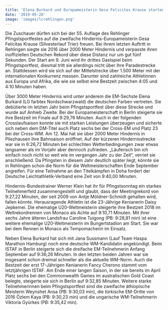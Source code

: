 ```yaml
---
title: 'Elena Burkard und Europameisterin Gesa Felicitas Krause starten in Rehlingen'
date: '2019-05-20'
image: 'images/lcrehlingen.png'
---
```


Die Zuschauer dürfen sich bei der 55. Auflage des Rehlinger Pfingstsportfestes auf die zweifache Hindernis-Europameisterin Gesa Felicitas Krause (Silvesterlauf Trier) freuen. Bei ihrem letzten Auftritt in Rehlingen siegte sie 2016 über 2000 Meter Hindernis und verpasste ihren inoffiziellen Deutschen Rekord über diese Distanz nur um gut fünf Sekunden. Der Start am 9. Juni wird ihr drittes Gastspiel beim Pfingstsportfest, diesmal tritt sie allerdings nicht über ihre Paradestrecke an. Stattdessen wird sie sich auf der Mittelstrecke über 1.500 Meter mit der internationalen Konkurrenz messen. Darunter sind zahlreiche Athletinnen aus Europa und Afrika, die wie sie selbst eine Bestzeit zwischen 4:05 und 4:10 Minuten haben.

Über 3000 Meter Hindernis wird unter anderem die EM-Sechste Elena Burkard (LG farbtex Nordschwarzwald) die deutschen Farben vertreten. Sie debütierte im letzten Jahr beim Pfingstsportfest über diese Strecke und wurde auf Anhieb Zweite. Bei der Europameisterschaft in Berlin steigerte sie ihre Bestzeit im Finale auf 9:29,76 Minuten. Auch in der folgenden Crosslaufsaison konnte sie mit starken Leistungen überzeugen und sicherte sich neben dem DM-Titel auch Platz sechs bei der Cross-EM und Platz 23 bei der Cross-WM. Am 12. Mai hat sie über 2000 Meter Hindernis in Pliezhausen ihre Bahnsaison eröffnet. Auf der kürzeren Hindernisstrecke war sie in 6:26,72 Minuten bei schlechten Wetterbedingungen zwar etwas langsamer als im Vorjahr aber dennoch zufrieden. „Läuferisch bin ich einfach noch nicht so weit wie im vergangen Jahr zu der Zeit“, verriet sie anschließend. Da Pfingsten in diesem Jahr deutlich später liegt, könnte sie in Rehlingen schon die Norm für die Weltmeisterschaften Ende September angreifen. Für eine Teilnahme an den Titelkämpfen in Doha fordert der Deutsche Leichtathletik-Verband eine Zeit von 9:40,00 Minuten.

Hindernis-Bundestrainer Werner Klein hat ihr für Pfingstsonntag ein starkes Teilnehmerfeld zusammengestellt und glaubt, dass der Meetingrekord von 9:27,22 Minuten, der seit 2009 von Antje Möldner-Schmidt gehalten wird, fallen könnte. Herausragende Athletin ist die 23-Jährige Kenianerin Daisy Jepkemei. Die ehemalige U20-Weltmeisterin steigerte ihre Bestzeit 2018 im Weltrekordrennen von Monaco als Achte auf 9:10,71 Minuten. Mit ihrer sechs Jahre älteren Landsfrau Caroline Tuigong (PB: 9:28,81 min) ist eine weitere ehemalige U20-Weltmeisterin im Bungertstadion am Start. Sie war bei dem Rennen in Monaco als Tempomacherin im Einsatz.

Neben Elena Burkard hat sich mit Jana Sussmann (Lauf Team Haspa Marathon Hamburg) noch eine deutsche WM-Kandidatin angekündigt. Beim ISTAF in Berlin steigerte sich die dreifache EM-Teilnehmerin Anfang September auf 9:36,26 Minuten. In den letzten beiden Jahren war sie insgesamt schon dreimal schneller als die aktuelle WM-Norm. Auch die Bestzeit der erst 17-Jährigen Kenianerin Fancy Cherono stammt vom letztjährigen ISTAF. Am Ende einer langen Saison, in der sie bereits im April Platz sechs bei den Commonwealth Games im australischen Gold Coast belegte, steigerte sie sich in Berlin auf 9:32,85 Minuten. Weitere starke Teilnehmerinnen beim Pfingstsportfest sind die zweifache äthiopische Meisterin Weynshet Ansa (PB: 9:30,03 min), die türkische EM-Dritte von 2016 Özlem Kaya (PB: 9:30,23 min) und die ungarische WM-Teilnehmerin Viktoria Gyürkes (PB: 9:35,42 min).